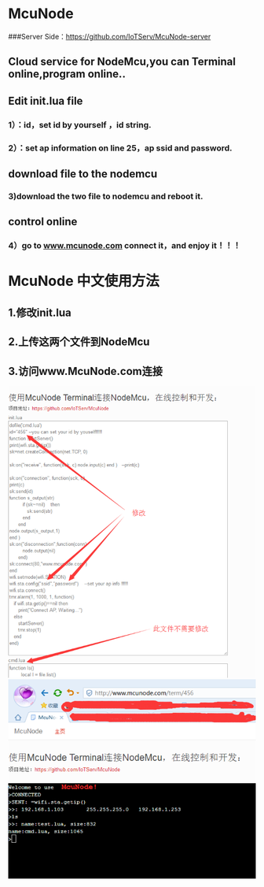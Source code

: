 # McuNode  
###Server Side：https://github.com/IoTServ/McuNode-server
## Cloud service for NodeMcu,you can Terminal online,program online..  
## Edit init.lua file   
### 1）：id，set id by yourself ，id string.   
### 2）：set ap information on line 25，ap ssid and password.  
## download file to the nodemcu  
### 3)download the two file to nodemcu and reboot it.  
## control online  
### 4）go to www.mcunode.com connect it，and enjoy it！！！  
# McuNode 中文使用方法    
## 1.修改init.lua  
## 2.上传这两个文件到NodeMcu  
## 3.访问www.McuNode.com连接  

![image](https://raw.githubusercontent.com/IoTServ/McuNode/master/file-edit.png)  
![image](https://raw.githubusercontent.com/IoTServ/McuNode/master/mcunode%20release.png)  
